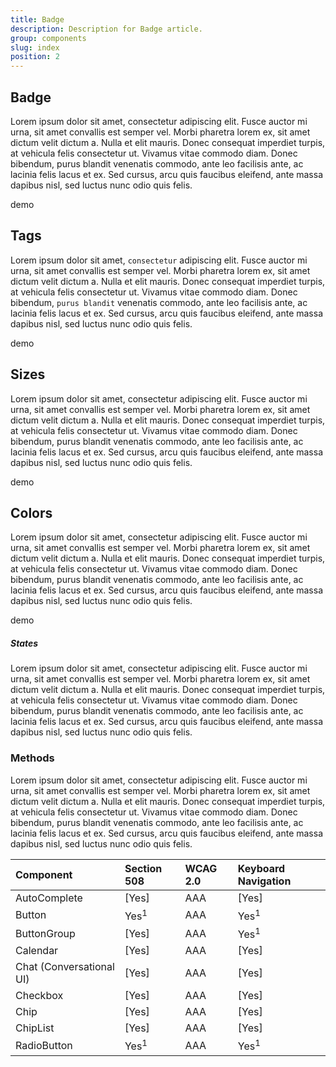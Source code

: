 ```yaml
---
title: Badge
description: Description for Badge article.
group: components
slug: index
position: 2
---
```


## Badge

Lorem ipsum dolor sit amet, consectetur adipiscing elit. Fusce auctor mi urna, sit amet convallis est semper vel. Morbi pharetra lorem ex, sit amet dictum velit dictum a. Nulla et elit mauris. Donec consequat imperdiet turpis, at vehicula felis consectetur ut. Vivamus vitae commodo diam. Donec bibendum, purus blandit venenatis commodo, ante leo facilisis ante, ac lacinia felis lacus et ex. Sed cursus, arcu quis faucibus eleifend, ante massa dapibus nisl, sed luctus nunc odio quis felis.

<!-- Example placeholder start -->
demo
<!-- Example placeholder end -->

## Tags

Lorem ipsum dolor sit amet, `consectetur` adipiscing elit. Fusce auctor mi urna, sit amet convallis est semper vel. Morbi pharetra lorem ex, sit amet dictum velit dictum a. Nulla et elit mauris. Donec consequat imperdiet turpis, at vehicula felis consectetur ut. Vivamus vitae commodo diam. Donec bibendum, `purus blandit` venenatis commodo, ante leo facilisis ante, ac lacinia felis lacus et ex. Sed cursus, arcu quis faucibus eleifend, ante massa dapibus nisl, sed luctus nunc odio quis felis.

<!-- Example placeholder start -->
demo
<!-- Example placeholder end -->

## Sizes

Lorem ipsum dolor sit amet, consectetur adipiscing elit. Fusce auctor mi urna, sit amet convallis est semper vel. Morbi pharetra lorem ex, sit amet dictum velit dictum a. Nulla et elit mauris. Donec consequat imperdiet turpis, at vehicula felis consectetur ut. Vivamus vitae commodo diam. Donec bibendum, purus blandit venenatis commodo, ante leo facilisis ante, ac lacinia felis lacus et ex. Sed cursus, arcu quis faucibus eleifend, ante massa dapibus nisl, sed luctus nunc odio quis felis.

<!-- Example placeholder start -->
demo
<!-- Example placeholder end -->

## Colors

Lorem ipsum dolor sit amet, consectetur adipiscing elit. Fusce auctor mi urna, sit amet convallis est semper vel. Morbi pharetra lorem ex, sit amet dictum velit dictum a. Nulla et elit mauris. Donec consequat imperdiet turpis, at vehicula felis consectetur ut. Vivamus vitae commodo diam. Donec bibendum, purus blandit venenatis commodo, ante leo facilisis ante, ac lacinia felis lacus et ex. Sed cursus, arcu quis faucibus eleifend, ante massa dapibus nisl, sed luctus nunc odio quis felis.

<!-- Example placeholder start -->
demo
<!-- Example placeholder end -->

##### States

Lorem ipsum dolor sit amet, consectetur adipiscing elit. Fusce auctor mi urna, sit amet convallis est semper vel. Morbi pharetra lorem ex, sit amet dictum velit dictum a. Nulla et elit mauris. Donec consequat imperdiet turpis, at vehicula felis consectetur ut. Vivamus vitae commodo diam. Donec bibendum, purus blandit venenatis commodo, ante leo facilisis ante, ac lacinia felis lacus et ex. Sed cursus, arcu quis faucibus eleifend, ante massa dapibus nisl, sed luctus nunc odio quis felis.

### Methods

Lorem ipsum dolor sit amet, consectetur adipiscing elit. Fusce auctor mi urna, sit amet convallis est semper vel. Morbi pharetra lorem ex, sit amet dictum velit dictum a. Nulla et elit mauris. Donec consequat imperdiet turpis, at vehicula felis consectetur ut. Vivamus vitae commodo diam. Donec bibendum, purus blandit venenatis commodo, ante leo facilisis ante, ac lacinia felis lacus et ex. Sed cursus, arcu quis faucibus eleifend, ante massa dapibus nisl, sed luctus nunc odio quis felis.

|Component               |Section 508                                    |WCAG 2.0   |Keyboard Navigation
|:---                    |:---                                           |:---       |:---
|AutoComplete            |[Yes]                                          |AAA        |[Yes]
|Button                  |Yes<sup>1</sup>                                |AAA        |Yes<sup>1</sup>
|ButtonGroup             |[Yes]                                          |AAA        |Yes<sup>1</sup>
|Calendar                |[Yes]                                          |AAA        |[Yes]
|Chat (Conversational UI)|[Yes]                                          |AAA        |[Yes]
|Checkbox                |[Yes]                                          |AAA        |[Yes]
|Chip                    |[Yes]                                          |AAA        |[Yes]
|ChipList                |[Yes]                                          |AAA        |[Yes]
|RadioButton             |Yes<sup>1</sup>                                |AAA        |Yes<sup>1</sup>

